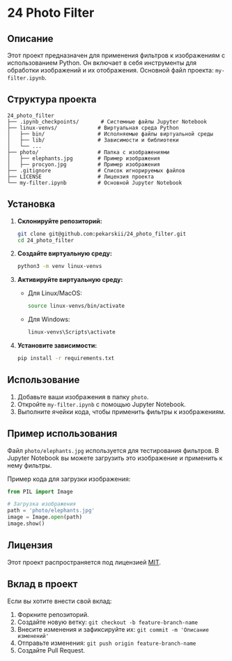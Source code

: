 # 24 Photo Filter

## Описание
Этот проект предназначен для применения фильтров к изображениям с использованием Python. Он включает в себя инструменты для обработки изображений и их отображения. Основной файл проекта: `my-filter.ipynb`.

## Структура проекта
```
24_photo_filter
├── .ipynb_checkpoints/       # Системные файлы Jupyter Notebook
├── linux-venvs/             # Виртуальная среда Python
│   ├── bin/                 # Исполняемые файлы виртуальной среды
│   ├── lib/                 # Зависимости и библиотеки
│   └── ...
├── photo/                   # Папка с изображениями
│   ├── elephants.jpg        # Пример изображения
│   ├── procyon.jpg          # Пример изображения
├── .gitignore               # Список игнорируемых файлов
├── LICENSE                  # Лицензия проекта
└── my-filter.ipynb          # Основной Jupyter Notebook
```

## Установка

1. **Склонируйте репозиторий:**
   ```bash
   git clone git@github.com:pekarskii/24_photo_filter.git
   cd 24_photo_filter
   ```

2. **Создайте виртуальную среду:**
   ```bash
   python3 -m venv linux-venvs
   ```

3. **Активируйте виртуальную среду:**
   - Для Linux/MacOS:
     ```bash
     source linux-venvs/bin/activate
     ```
   - Для Windows:
     ```bash
     linux-venvs\Scripts\activate
     ```

4. **Установите зависимости:**
   ```bash
   pip install -r requirements.txt
   ```

## Использование

1. Добавьте ваши изображения в папку `photo`.
2. Откройте `my-filter.ipynb` с помощью Jupyter Notebook.
3. Выполните ячейки кода, чтобы применить фильтры к изображениям.

## Пример использования
Файл `photo/elephants.jpg` используется для тестирования фильтров. В Jupyter Notebook вы можете загрузить это изображение и применить к нему фильтры.

Пример кода для загрузки изображения:
```python
from PIL import Image

# Загрузка изображения
path = 'photo/elephants.jpg'
image = Image.open(path)
image.show()
```

## Лицензия
Этот проект распространяется под лицензией [MIT](LICENSE).

## Вклад в проект
Если вы хотите внести свой вклад:
1. Форкните репозиторий.
2. Создайте новую ветку: `git checkout -b feature-branch-name`
3. Внесите изменения и зафиксируйте их: `git commit -m 'Описание изменений'`
4. Отправьте изменения: `git push origin feature-branch-name`
5. Создайте Pull Request.

